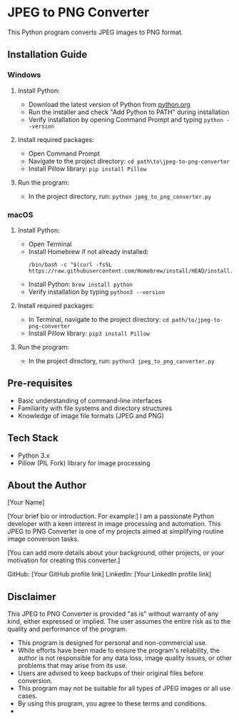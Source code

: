 # JPEG to PNG Converter

This Python program converts JPEG images to PNG format.

## Installation Guide

### Windows

1. Install Python:
   - Download the latest version of Python from [python.org](https://www.python.org/downloads/windows/)
   - Run the installer and check "Add Python to PATH" during installation
   - Verify installation by opening Command Prompt and typing `python --version`

2. Install required packages:
   - Open Command Prompt
   - Navigate to the project directory: `cd path\to\jpeg-to-png-converter`
   - Install Pillow library: `pip install Pillow`

3. Run the program:
   - In the project directory, run: `python jpeg_to_png_converter.py`

### macOS

1. Install Python:
   - Open Terminal
   - Install Homebrew if not already installed: 
     ```
     /bin/bash -c "$(curl -fsSL https://raw.githubusercontent.com/Homebrew/install/HEAD/install.sh)"
     ```
   - Install Python: `brew install python`
   - Verify installation by typing `python3 --version`

2. Install required packages:
   - In Terminal, navigate to the project directory: `cd path/to/jpeg-to-png-converter`
   - Install Pillow library: `pip3 install Pillow`

3. Run the program:
   - In the project directory, run: `python3 jpeg_to_png_converter.py`

## Pre-requisites

- Basic understanding of command-line interfaces
- Familiarity with file systems and directory structures
- Knowledge of image file formats (JPEG and PNG)

## Tech Stack

- Python 3.x
- Pillow (PIL Fork) library for image processing

## About the Author

[Your Name]

[Your brief bio or introduction. For example:]
I am a passionate Python developer with a keen interest in image processing and automation. This JPEG to PNG Converter is one of my projects aimed at simplifying routine image conversion tasks.

[You can add more details about your background, other projects, or your motivation for creating this converter.]

GitHub: [Your GitHub profile link]
LinkedIn: [Your LinkedIn profile link]

## Disclaimer

This JPEG to PNG Converter is provided "as is" without warranty of any kind, either expressed or implied. The user assumes the entire risk as to the quality and performance of the program.

- This program is designed for personal and non-commercial use.
- While efforts have been made to ensure the program's reliability, the author is not responsible for any data loss, image quality issues, or other problems that may arise from its use.
- Users are advised to keep backups of their original files before conversion.
- This program may not be suitable for all types of JPEG images or all use cases.
- By using this program, you agree to these terms and conditions.
- 

